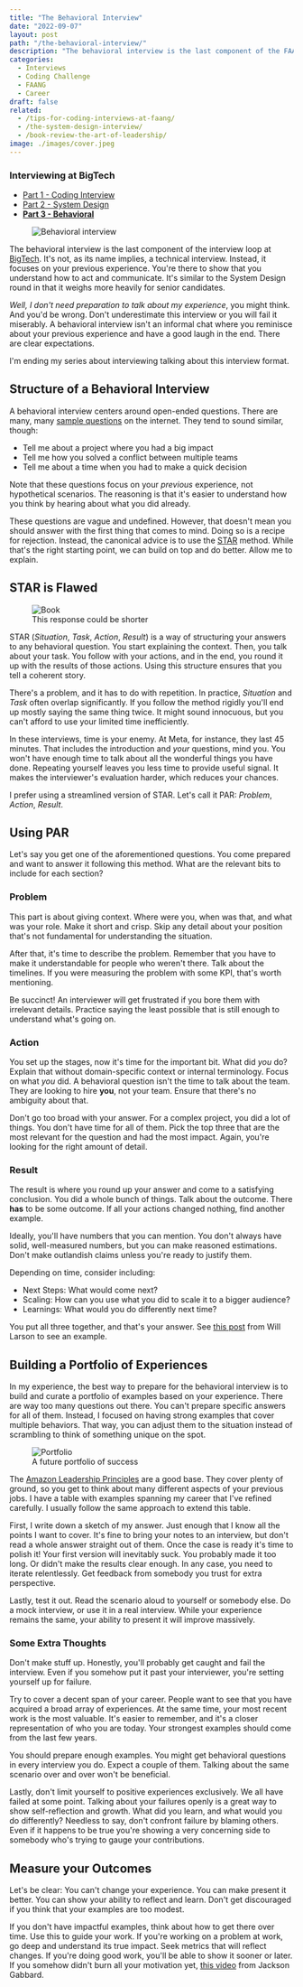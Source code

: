 ```yaml
---
title: "The Behavioral Interview"
date: "2022-09-07"
layout: post
path: "/the-behavioral-interview/"
description: "The behavioral interview is the last component of the FAANG interview. Less technical yet challenging, as you need to talk about your experience effectively"
categories:
  - Interviews
  - Coding Challenge
  - FAANG
  - Career
draft: false
related:
  - /tips-for-coding-interviews-at-faang/
  - /the-system-design-interview/
  - /book-review-the-art-of-leadership/
image: ./images/cover.jpeg
---
```


<div class="guide">

### Interviewing at BigTech

- [Part 1 - Coding Interview](../tips-for-coding-interviews-at-faang/)
- [Part 2 - System Design](../the-system-design-interview/)
- [**Part 3 - Behavioral**](../the-behavioral-interview/)

</div>

<figure class="figure figure--right">
  <img src="./images/cover.jpg" alt="Behavioral interview" />
</figure>


The behavioral interview is the last component of the interview loop at [BigTech](https://en.wikipedia.org/wiki/Big_Tech). It's not, as its name implies, a technical interview. Instead, it focuses on your previous experience. You're there to show that you understand how to act and communicate. It's similar to the System Design round in that it weighs more heavily for senior candidates.

_Well, I don't need preparation to talk about my experience_, you might think. And you'd be wrong. Don't underestimate this interview or you will fail it miserably. A behavioral interview isn't an informal chat where you reminisce about your previous experience and have a good laugh in the end. There are clear expectations.

I'm ending my series about interviewing talking about this interview format.

## Structure of a Behavioral Interview

A behavioral interview centers around open-ended questions. There are many, many [sample questions](https://igotanoffer.com/blogs/tech/amazon-behavioral-interview) on the internet. They tend to sound similar, though:

- Tell me about a project where you had a big impact
- Tell me how you solved a conflict between multiple teams
- Tell me about a time when you had to make a quick decision

Note that these questions focus on your _previous_ experience, not hypothetical scenarios. The reasoning is that it's easier to understand how you think by hearing about what you did already.

These questions are vague and undefined. However, that doesn't mean you should answer with the first thing that comes to mind. Doing so is a recipe for rejection. Instead, the canonical advice is to use the [STAR](https://interviewsteps.com/blogs/news/amazon-star-method) method. While that's the right starting point, we can build on top and do better. Allow me to explain.

## STAR is Flawed

<figure class="figure figure--left">
  <img src="./images/book.jpg" alt="Book" />
  <figcaption class="figure__caption">
  This response could be shorter
  </figcaption>
</figure>

STAR (_Situation_, _Task_, _Action_, _Result_) is a way of structuring your answers to any behavioral question. You start explaining the context. Then, you talk about your task. You follow with your actions, and in the end, you round it up with the results of those actions. Using this structure ensures that you tell a coherent story.

There's a problem, and it has to do with repetition. In practice, _Situation_ and _Task_ often overlap significantly. If you follow the method rigidly you'll end up mostly saying the same thing twice. It might sound innocuous, but you can't afford to use your limited time inefficiently.

In these interviews, time is your enemy. At Meta, for instance, they last 45 minutes. That includes the introduction and _your_ questions, mind you. You won't have enough time to talk about all the wonderful things you have done. Repeating yourself leaves you less time to provide useful signal. It makes the interviewer's evaluation harder, which reduces your chances.

I prefer using a streamlined version of STAR. Let's call it PAR: _Problem_, _Action_, _Result_.

## Using PAR

Let's say you get one of the aforementioned questions. You come prepared and want to answer it following this method. What are the relevant bits to include for each section?

### Problem

This part is about giving context. Where were you, when was that, and what was your role. Make it short and crisp. Skip any detail about your position that's not fundamental for understanding the situation.

After that, it's time to describe the problem. Remember that you have to make it understandable for people who weren't there. Talk about the timelines. If you were measuring the problem with some KPI, that's worth mentioning.

Be succinct! An interviewer will get frustrated if you bore them with irrelevant details. Practice saying the least possible that is still enough to understand what's going on.

### Action

You set up the stages, now it's time for the important bit. What did _you_ do? Explain that without domain-specific context or internal terminology. Focus on what _you_ did. A behavioral question isn't the time to talk about the team. They are looking to hire **you**, not your team. Ensure that there's no ambiguity about that.

Don't go too broad with your answer. For a complex project, you did a lot of things. You don't have time for all of them. Pick the top three that are the most relevant for the question and had the most impact. Again, you're looking for the right amount of detail.

### Result

The result is where you round up your answer and come to a satisfying conclusion. You did a whole bunch of things. Talk about the outcome. There **has** to be some outcome. If all your actions changed nothing, find another example.

Ideally, you'll have numbers that you can mention. You don't always have solid, well-measured numbers, but you can make reasoned estimations. Don't make outlandish claims unless you're ready to justify them.

Depending on time, consider including:

- Next Steps: What would come next?
- Scaling: How can you use what you did to scale it to a bigger audience?
- Learnings: What would you do differently next time?

You put all three together, and that's your answer. See [this post](https://lethain.com/star-method/) from Will Larson to see an example.

## Building a Portfolio of Experiences

In my experience, the best way to prepare for the behavioral interview is to build and curate a portfolio of examples based on your experience. There are way too many questions out there. You can't prepare specific answers for all of them. Instead, I focused on having strong examples that cover multiple behaviors. That way, you can adjust them to the situation instead of scrambling to think of something unique on the spot.

<figure class="figure figure--right">
  <img src="./images/portfolio.jpg" alt="Portfolio" />
  <figcaption class="figure__caption">
  A future portfolio of success
  </figcaption>
</figure>

The [Amazon Leadership Principles](https://www.amazon.jobs/en/principles) are a good base. They cover plenty of ground, so you get to think about many different aspects of your previous jobs. I have a table with examples spanning my career that I've refined carefully. I usually follow the same approach to extend this table.

First, I write down a sketch of my answer. Just enough that I know all the points I want to cover. It's fine to bring your notes to an interview, but don't read a whole answer straight out of them. Once the case is ready it's time to polish it! Your first version will inevitably suck. You probably made it too long. Or didn't make the results clear enough. In any case, you need to iterate relentlessly. Get feedback from somebody you trust for extra perspective.

Lastly, test it out. Read the scenario aloud to yourself or somebody else. Do a mock interview, or use it in a real interview. While your experience remains the same, your ability to present it will improve massively.

### Some Extra Thoughts

Don't make stuff up. Honestly, you'll probably get caught and fail the interview. Even if you somehow put it past your interviewer, you're setting yourself up for failure.

Try to cover a decent span of your career. People want to see that you have acquired a broad array of experiences. At the same time, your most recent work is the most valuable. It's easier to remember, and it's a closer representation of who you are today. Your strongest examples should come from the last few years.

You should prepare enough examples. You might get behavioral questions in every interview you do. Expect a couple of them. Talking about the same scenario over and over won't be beneficial.

Lastly, don't limit yourself to positive experiences exclusively. We all have failed at some point. Talking about your failures openly is a great way to show self-reflection and growth. What did you learn, and what would you do differently? Needless to say, don't confront failure by blaming others. Even if it happens to be true you're showing a very concerning side to somebody who's trying to gauge your contributions.

## Measure your Outcomes

Let's be clear: You can't change your experience. You can make present it better. You can show your ability to reflect and learn. Don't get discouraged if you think that your examples are too modest.

If you don't have impactful examples, think about how to get there over time. Use this to guide your work. If you're working on a problem at work, go deep and understand its true impact. Seek metrics that will reflect changes. If you're doing good work, you'll be able to show it sooner or later. If you somehow didn't burn all your motivation yet, [this video](https://www.youtube.com/watch?v=PJKYqLP6MRE) from Jackson Gabbard.
